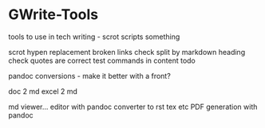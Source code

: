 # GWrite-Tools
tools to use in tech writing - scrot scripts something


scrot
hypen replacement
broken links check
split by markdown heading
check quotes are correct
test commands in content
  todo
  
 pandoc conversions - make it better with a front?
 
 doc 2 md
 excel 2 md
 
 md viewer... editor with pandoc converter to rst tex etc
 PDF generation with pandoc 
 
 
